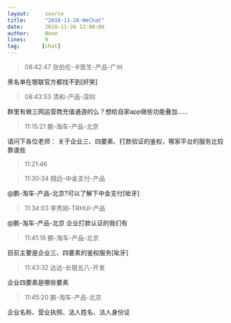 ```yaml
---
layout:     source 
title:      "2018-11-26-WeChat"
date:       2018-11-26 12:00:00
author:     None
lines:      9 
tag:       [chat]
---
```

> 08:42:47  张伯伦-卡医生-产品-广州  
   
黑名单在银联官方都找不到[奸笑]  
   
> 08:43:53  清和-产品-深圳  
   
群里有做三网运营商充值通道的么？想给自家app做些功能叠加……  
   
> 11:15:21  鹏-淘车-产品-北京  
   
请问下各位老师：        关于企业三、四要素、打款验证的鉴权，哪家平台的服务比较靠谱些  
   
> 11:21:46    
   
> 11:30:34  翔远-中金支付-产品  
   
@鹏-淘车-产品-北京?可以了解下中金支付[呲牙]  
   
> 11:34:03  李秀刚-TRHUI-产品  
   
@鹏-淘车-产品-北京 企业打款认证的我们有  
   
> 11:41:18  鹏-淘车-产品-北京  
   
目前主要是企业三、四要素的鉴权服务[呲牙]  
   
> 11:43:32  达达-长银五八-开发  
   
企业四要素是哪些要素  
   
> 11:45:20  鹏-淘车-产品-北京  
   
企业名称、营业执照、法人姓名、法人身份证  
   
